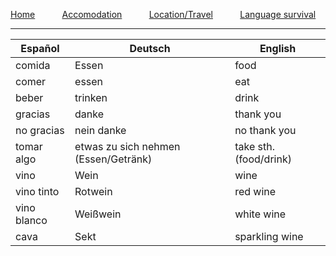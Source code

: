 [Home](./index)&nbsp;&nbsp;&nbsp;&nbsp;&nbsp;&nbsp;&nbsp;&nbsp;&nbsp;&nbsp;
[Accomodation](./accomodation)&nbsp;&nbsp;&nbsp;&nbsp;&nbsp;&nbsp;&nbsp;&nbsp;&nbsp;&nbsp;
[Location/Travel](./location)&nbsp;&nbsp;&nbsp;&nbsp;&nbsp;&nbsp;&nbsp;&nbsp;&nbsp;&nbsp;
[Language survival](./language)
___

| Espa&ntilde;ol        | Deutsch | English
| -------------|-------------|-------------|
| comida      | Essen | food |
| comer      | essen  | eat |
| beber | trinken | drink |
| gracias | danke | thank you |
| no gracias | nein danke | no thank you |
| tomar algo | etwas zu sich nehmen (Essen/Getränk) | take sth. (food/drink)|
| vino | Wein | wine |
| vino tinto | Rotwein | red wine |
| vino blanco | Weißwein | white wine |
| cava | Sekt | sparkling wine

